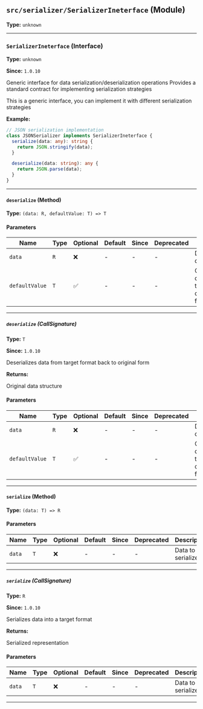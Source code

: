 ## `src/serializer/SerializerIneterface` (Module)

**Type:** `unknown`

---

### `SerializerIneterface` (Interface)

**Type:** `unknown`

**Since:** `1.0.10`

Generic interface for data serialization/deserialization operations
Provides a standard contract for implementing serialization strategies

This is a generic interface, you can implement it with different serialization strategies

**Example:**

```typescript
// JSON serialization implementation
class JSONSerializer implements SerializerIneterface {
  serialize(data: any): string {
    return JSON.stringify(data);
  }

  deserialize(data: string): any {
    return JSON.parse(data);
  }
}
```

---

#### `deserialize` (Method)

**Type:** `(data: R, defaultValue: T) => T`

#### Parameters

| Name           | Type | Optional | Default | Since | Deprecated | Description                                               |
| -------------- | ---- | -------- | ------- | ----- | ---------- | --------------------------------------------------------- |
| `data`         | `R`  | ❌       | -       | -     | -          | Data to deserialize                                       |
| `defaultValue` | `T`  | ✅       | -       | -     | -          | Optional default value to return if deserialization fails |

---

##### `deserialize` (CallSignature)

**Type:** `T`

**Since:** `1.0.10`

Deserializes data from target format back to original form

**Returns:**

Original data structure

#### Parameters

| Name           | Type | Optional | Default | Since | Deprecated | Description                                               |
| -------------- | ---- | -------- | ------- | ----- | ---------- | --------------------------------------------------------- |
| `data`         | `R`  | ❌       | -       | -     | -          | Data to deserialize                                       |
| `defaultValue` | `T`  | ✅       | -       | -     | -          | Optional default value to return if deserialization fails |

---

#### `serialize` (Method)

**Type:** `(data: T) => R`

#### Parameters

| Name   | Type | Optional | Default | Since | Deprecated | Description       |
| ------ | ---- | -------- | ------- | ----- | ---------- | ----------------- |
| `data` | `T`  | ❌       | -       | -     | -          | Data to serialize |

---

##### `serialize` (CallSignature)

**Type:** `R`

**Since:** `1.0.10`

Serializes data into a target format

**Returns:**

Serialized representation

#### Parameters

| Name   | Type | Optional | Default | Since | Deprecated | Description       |
| ------ | ---- | -------- | ------- | ----- | ---------- | ----------------- |
| `data` | `T`  | ❌       | -       | -     | -          | Data to serialize |

---
